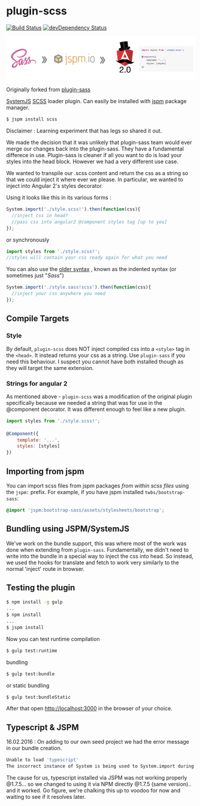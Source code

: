 # plugin-scss

[![Build Status](https://api.travis-ci.org/KevCJones/plugin-scss.svg?branch=v0.2.5)](https://travis-ci.org/KevCJones/plugin-scss)
[![devDependency Status](https://david-dm.org/KevCJones/plugin-scss/dev-status.svg)](https://david-dm.org/KevCJones/plugin-scss#info=devDependencies)

![At a Glance](assets/img/ataglance.jpg)

Originally forked from [plugin-sass](https://github.com/mobilexag/plugin-sass)

[SystemJS](https://github.com/systemjs/systemjs)
[SCSS](http://sass-lang.com) loader plugin. Can easily be installed with
[jspm](http://jspm.io) package manager.

```sh
$ jspm install scss
```

Disclaimer : Learning experiment that has legs so shared it out.

We made the decision that it was unlikely that plugin-sass team would ever merge our changes back into the plugin-sass. They have a fundamental differece in use. Plugin-sass is cleaner if all you want to do is load your styles into the head block. However we had a very different use case. 

We wanted to transpile our .scss content and return the css as a string so that we could inject it where ever we please. In particular, we wanted to inject into Angular 2's styles decorator. 

Using it looks like this in its various forms : 

```js
System.import('./style.scss!').then(function(css){
  //inject css in head?
  //pass css into angular2 @component styles tag [up to you]
});
```

or synchronously

```js
import styles from './style.scss!';
//styles will contain your css ready again for what you need
```

You can also use the [older syntax](http://sass-lang.com/documentation/file.SASS_REFERENCE.html#syntax)
, known as the indented syntax (or sometimes just "_Sass_")

```js
System.import('./style.sass!scss').then(function(css){
  //inject your css anywhere you need
});
```

## Compile Targets

### Style

By default, `plugin-scss` does NOT inject compiled css into a `<style>` tag in the `<head>`. It instead returns your css as a string. Use `plugin-sass` if you need this behaviour. I suspect you cannot have both installed though as they will target the same extension.

### Strings for angular 2

As mentioned above - `plugin-scss` was a modification of the original plugin specifically because we needed a string that was for use in the @component decorator. It was different
enough to feel like a new plugin.

```js
import styles from './style.scss!';

@Component({
    template: '...',
    styles: [styles]
})
```

## Importing from jspm

You can import scss files from jspm packages *from within scss files* using the `jspm:` prefix. For example, if you have jspm installed `twbs/bootstrap-sass`:

```scss
@import 'jspm:bootstrap-sass/assets/stylesheets/bootstrap';
```

## Bundling using JSPM/SystemJS

We've work on the bundle support, this was where most of the work was done when extending from `plugin-sass`. Fundamentally, we didn't need to write into the bundle in a special way to inject the css into head. So instead, we used the hooks for translate and fetch to work very similarly to the normal 'inject' route in browser.

## Testing the plugin

```sh
$ npm install -g gulp
...
$ npm install
...
$ jspm install
```

Now you can test runtime compilation

```sh
$ gulp test:runtime
```

bundling

```sh
$ gulp test:bundle
```

or static bundling

```sh
$ gulp test:bundleStatic
```

After that open [http://localhost:3000](http://localhost:3000) in the browser
of your choice.

## Typescript & JSPM 

16.02.2016 : On adding to our own seed project we had the error message in our bundle creation.

```sh
Unable to load 'typescript'
The incorrect instance of System is being used to System.import during builds.
```

The cause for us, typescript installed via JSPM was not working properly @1.7.5... so we changed to using it via NPM directly @1.7.5 (same version).. and it worked. Go figure, we're chalking this up to voodoo for now and waiting to see if it resolves later.
